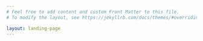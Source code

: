 ```yaml
---
# Feel free to add content and custom Front Matter to this file.
# To modify the layout, see https://jekyllrb.com/docs/themes/#overriding-theme-defaults

layout: landing-page
---
```

